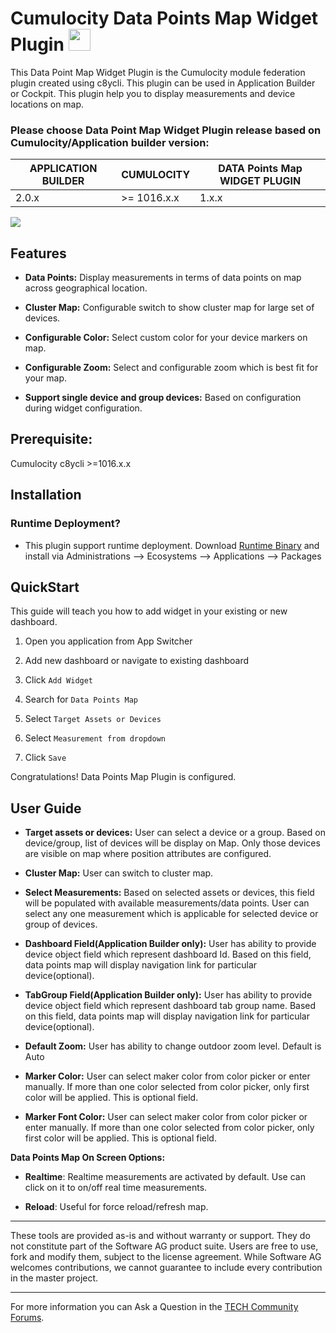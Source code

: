 # Cumulocity Data Points Map Widget Plugin [<img width="35" src="https://user-images.githubusercontent.com/32765455/211497905-561e9197-18b9-43d5-a023-071d3635f4eb.png"/>](https://github.com/SoftwareAG/cumulocity-data-points-map-widget-plugin/releases/download/1.0.3/sag-ps-pkg-datapoints-map-1.0.3.zip)

This Data Point Map Widget Plugin is the Cumulocity module federation plugin created using c8ycli. This plugin can be used in Application Builder or Cockpit. This plugin help you to display measurements and device locations on map.


### Please choose Data Point Map Widget Plugin release based on Cumulocity/Application builder version:

|APPLICATION BUILDER | CUMULOCITY | DATA Points Map WIDGET PLUGIN  |
|--------------------|------------|--------------------------------|
| 2.0.x              | >= 1016.x.x| 1.x.x                          |

![](https://user-images.githubusercontent.com/32765455/102481039-2cb8c000-4087-11eb-8000-8fb956bd9294.jpg)

## Features

  
*  **Data Points:** Display measurements in terms of data points on map across geographical location.

*  **Cluster Map:** Configurable switch to show cluster map for large set of devices.

*  **Configurable Color:** Select custom color for your device markers on map.

*  **Configurable Zoom:**  Select and configurable zoom which is best fit for your map.  

*  **Support single device and group devices:** Based on configuration during widget configuration. 


## Prerequisite:
   Cumulocity c8ycli >=1016.x.x
   
## Installation

  
### Runtime Deployment?

* This plugin support runtime deployment. Download [Runtime Binary](https://github.com/SoftwareAG/cumulocity-data-points-map-widget-plugin/releases/download/1.0.3/sag-ps-pkg-datapoints-map-1.0.3.zip) and install via Administrations --> Ecosystems --> Applications --> Packages 


## QuickStart
  

This guide will teach you how to add widget in your existing or new dashboard.

  



1. Open you application from App Switcher
  

2. Add new dashboard or navigate to existing dashboard
  

3. Click `Add Widget`
  

4. Search for `Data Points Map`


5. Select `Target Assets or Devices`


6. Select `Measurement from dropdown`

7. Click `Save`


Congratulations! Data Points Map Plugin is configured.

  

## User Guide

 

*  **Target assets or devices:** User can select a device or a group. Based on device/group, list of devices will be display on Map. Only those devices are visible on map where position attributes are configured. 

  

*  **Cluster Map:** User can switch to cluster map.


*  **Select Measurements:**  Based on selected assets or devices, this field will be populated with available measurements/data points. User can select any one measurement which is applicable for selected device or group of devices.

  

*  **Dashboard Field(Application Builder only):** User has ability to provide device object field which represent dashboard Id. Based on this field, data points map will display navigation link for particular device(optional).

  

*  **TabGroup Field(Application Builder only):** User has ability to provide device object field which represent dashboard tab group name. Based on this field, data points map will display navigation link for particular device(optional).


*  **Default Zoom:** User has ability to change outdoor zoom level. Default is Auto


*  **Marker Color:** User can select maker color from color picker or enter manually. If more than one color selected from color picker, only first color will be applied. This is optional field.
  

*  **Marker Font Color:** User can select maker color from color picker or enter manually. If more than one color selected from color picker, only first color will be applied. This is optional field.



**Data Points Map On Screen Options:**

 

*  **Realtime**: Realtime measurements are activated by default. Use can click on it to on/off real time measurements.

   

*  **Reload**: Useful for force reload/refresh map.



------------------------------

These tools are provided as-is and without warranty or support. They do not constitute part of the Software AG product suite. Users are free to use, fork and modify them, subject to the license agreement. While Software AG welcomes contributions, we cannot guarantee to include every contribution in the master project.
_____________________
For more information you can Ask a Question in the [TECH Community Forums](https://tech.forums.softwareag.com/tag/Cumulocity-IoT).
